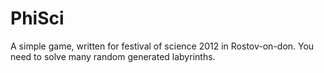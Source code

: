 PhiSci
======

A simple game, written for festival of science 2012 in Rostov-on-don. You need to solve many random generated labyrinths.